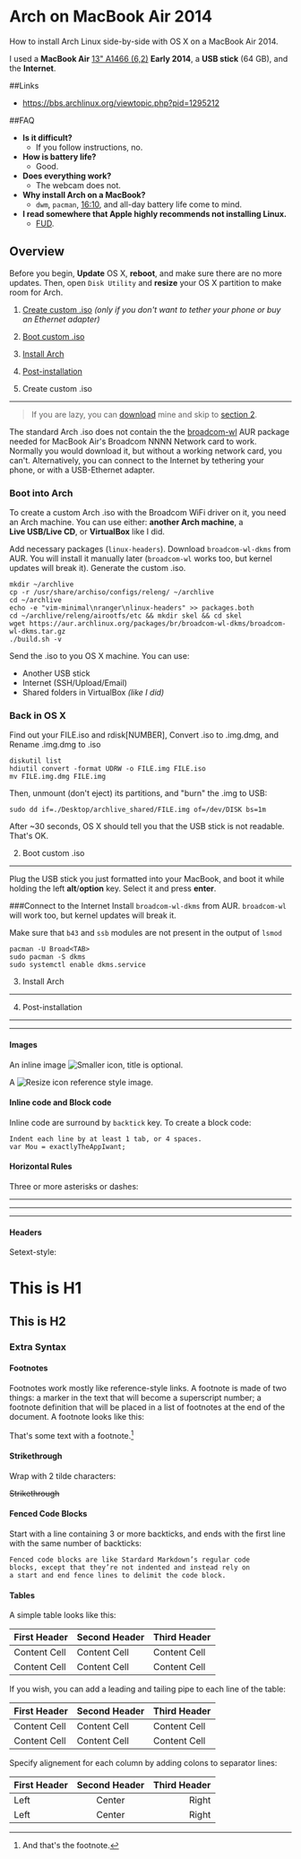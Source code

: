 # Arch on MacBook Air 2014
How to install Arch Linux side-by-side with OS X on a MacBook Air 2014.

I used a **MacBook Air** [13" A1466 (6,2)](https://en.wikipedia.org/wiki/MacBook_Air#Specifications) **Early 2014**, a **USB stick** (64 GB), and the **Internet**.

##Links
- https://bbs.archlinux.org/viewtopic.php?pid=1295212

##FAQ
- **Is it difficult?**
  - If you follow instructions, no.
- **How is battery life?**
  - Good.
- **Does everything work?**
  - The webcam does not.
- **Why install Arch on a MacBook?**
  - `dwm`, `pacman`, [16:10](https://en.wikipedia.org/wiki/16:10), and all-day battery life come to mind.
- **I read somewhere that Apple highly recommends not installing Linux.**
  - [FUD](https://en.wikipedia.org/wiki/Fear,_uncertainty_and_doubt).

## Overview
Before you begin, **Update** OS X, **reboot**, and make sure there are no more updates. Then, open `Disk Utility` and **resize** your OS X partition to make room for Arch.

1. [Create custom .iso](#1-create-custom-iso) _(only if you don't want to tether your phone or buy an Ethernet adapter)_
2. [Boot custom .iso](#2-boot-custom-iso)
3. [Install Arch](#3-install-arch)
4. [Post-installation](#4-post-installation)

1. Create custom .iso
---------------------
>If you are lazy, you can [download]() mine and skip to [section 2](#2-boot-custom-iso).

The standard Arch .iso does not contain the the [broadcom-wl](https://aur.archlinux.org/packages/broadcom-wl) AUR package needed for MacBook Air's Broadcom NNNN Network card to work. Normally you would download it, but without a working network card, you can't. Alternatively, you can connect to the Internet by tethering your phone, or with a USB-Ethernet adapter.

### Boot into Arch
To create a custom Arch .iso with the Broadcom WiFi driver on it, you need an Arch machine. You can use either: **another Arch machine**, a **Live USB/Live CD**, or **VirtualBox** like I did.

Add necessary packages (`linux-headers`). Download `broadcom-wl-dkms` from AUR. You will install it manually later (`broadcom-wl` works too, but kernel updates will break it). Generate the custom .iso.
    
    mkdir ~/archlive
    cp -r /usr/share/archiso/configs/releng/ ~/archlive
    cd ~/archlive
    echo -e "vim-minimal\nranger\nlinux-headers" >> packages.both
    cd ~/archlive/releng/airootfs/etc && mkdir skel && cd skel
    wget https://aur.archlinux.org/packages/br/broadcom-wl-dkms/broadcom-wl-dkms.tar.gz
    ./build.sh -v

Send the .iso to you OS X machine. You can use:

- Another USB stick
- Internet (SSH/Upload/Email)
- Shared folders in VirtualBox _(like I did)_

### Back in OS X
Find out your FILE.iso and rdisk[NUMBER], Convert .iso to .img.dmg, and Rename .img.dmg to .iso

    diskutil list
    hdiutil convert -format UDRW -o FILE.img FILE.iso
    mv FILE.img.dmg FILE.img
    
Then, unmount (don't eject) its partitions, and "burn" the .img to USB:

    sudo dd if=./Desktop/archlive_shared/FILE.img of=/dev/DISK bs=1m
    
After ~30 seconds, OS X should tell you that the USB stick is not readable. That's OK.


2. Boot custom .iso
-------------------
Plug the USB stick you just formatted into your MacBook, and boot it while holding the left **alt**/**option** key. Select it and press **enter**.

###Connect to the Internet
Install `broadcom-wl-dkms` from AUR. `broadcom-wl` will work too, but kernel updates will break it.

Make sure that `b43` and `ssb` modules are not present in the output of `lsmod`

    pacman -U Broad<TAB>
    sudo pacman -S dkms
    sudo systemctl enable dkms.service


3. Install Arch
---------------

4. Post-installation
--------------------

---

#### Images

An inline image ![Smaller icon](http://smallerapp.com/favicon.ico "Title here"), title is optional.

A ![Resize icon][2] reference style image.

[2]: http://resizesafari.com/favicon.ico "Title"

#### Inline code and Block code

Inline code are surround by `backtick` key. To create a block code:

    Indent each line by at least 1 tab, or 4 spaces.
    var Mou = exactlyTheAppIwant; 


#### Horizontal Rules

Three or more asterisks or dashes:

***

---

- - - -

#### Headers

Setext-style:

This is H1
==========

This is H2
----------


### Extra Syntax

#### Footnotes

Footnotes work mostly like reference-style links. A footnote is made of two things: a marker in the text that will become a superscript number; a footnote definition that will be placed in a list of footnotes at the end of the document. A footnote looks like this:

That's some text with a footnote.[^1]

[^1]: And that's the footnote.


#### Strikethrough

Wrap with 2 tilde characters:

~~Strikethrough~~


#### Fenced Code Blocks

Start with a line containing 3 or more backticks, and ends with the first line with the same number of backticks:

```
Fenced code blocks are like Stardard Markdown’s regular code
blocks, except that they’re not indented and instead rely on
a start and end fence lines to delimit the code block.
```

#### Tables

A simple table looks like this:

First Header | Second Header | Third Header
------------ | ------------- | ------------
Content Cell | Content Cell  | Content Cell
Content Cell | Content Cell  | Content Cell

If you wish, you can add a leading and tailing pipe to each line of the table:

| First Header | Second Header | Third Header |
| ------------ | ------------- | ------------ |
| Content Cell | Content Cell  | Content Cell |
| Content Cell | Content Cell  | Content Cell |

Specify alignement for each column by adding colons to separator lines:

First Header | Second Header | Third Header
:----------- | :-----------: | -----------:
Left         | Center        | Right
Left         | Center        | Right
